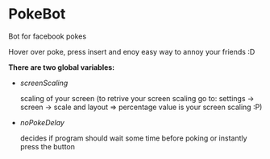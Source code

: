 # PokeBot
Bot for facebook pokes

Hover over poke, press insert and enoy easy way to annoy your friends :D

**There are two global variables:** 
- *screenScaling*

  scaling of your screen (to retrive your screen scaling go to:
  settings -> screen -> scale and layout => percentage value is your screen scaling :P)

- *noPokeDelay*

  decides if program should wait some time before poking or instantly press the button 
